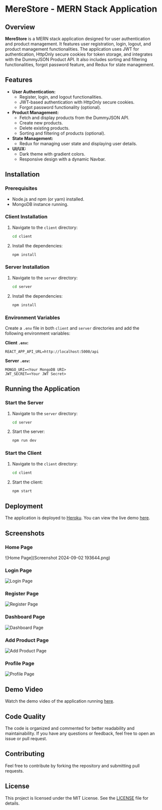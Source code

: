 # MereStore - MERN Stack Application

## Overview
**MereStore** is a MERN stack application designed for user authentication and product management. It features user registration, login, logout, and product management functionalities. The application uses JWT for authentication, HttpOnly secure cookies for token storage, and integrates with the DummyJSON Product API. It also includes sorting and filtering functionalities, forgot password feature, and Redux for state management.

## Features
- **User Authentication:**
  - Register, login, and logout functionalities.
  - JWT-based authentication with HttpOnly secure cookies.
  - Forgot password functionality (optional).
- **Product Management:**
  - Fetch and display products from the DummyJSON API.
  - Create new products.
  - Delete existing products.
  - Sorting and filtering of products (optional).
- **State Management:**
  - Redux for managing user state and displaying user details.
- **UI/UX:**
  - Dark theme with gradient colors.
  - Responsive design with a dynamic Navbar.

## Installation

### Prerequisites
- Node.js and npm (or yarn) installed.
- MongoDB instance running.

### Client Installation

1. Navigate to the `client` directory:
   ```bash
   cd client
   ```

2. Install the dependencies:
   ```bash
   npm install
   ```

### Server Installation

1. Navigate to the `server` directory:
   ```bash
   cd server
   ```

2. Install the dependencies:
   ```bash
   npm install
   ```

### Environment Variables

Create a `.env` file in both `client` and `server` directories and add the following environment variables:

**Client `.env`:**
```plaintext
REACT_APP_API_URL=http://localhost:5000/api
```

**Server `.env`:**
```plaintext
MONGO_URI=<Your MongoDB URI>
JWT_SECRET=<Your JWT Secret>
```

## Running the Application

### Start the Server

1. Navigate to the `server` directory:
   ```bash
   cd server
   ```

2. Start the server:
   ```bash
   npm run dev
   ```

### Start the Client

1. Navigate to the `client` directory:
   ```bash
   cd client
   ```

2. Start the client:
   ```bash
   npm start
   ```

## Deployment

The application is deployed to [Heroku](https://your-deployment-link.herokuapp.com). You can view the live demo [here](https://your-deployment-link.herokuapp.com).

## Screenshots

### Home Page
![Home Page](Screenshot 2024-09-02 193644.png)

### Login Page
![Login Page](https://your-image-hosting-link.com/login.png)

### Register Page
![Register Page](https://your-image-hosting-link.com/register.png)

### Dashboard Page
![Dashboard Page](https://your-image-hosting-link.com/dashboard.png)

### Add Product Page
![Add Product Page](https://your-image-hosting-link.com/add-product.png)

### Profile Page
![Profile Page](https://your-image-hosting-link.com/profile.png)

## Demo Video

Watch the demo video of the application running [here](https://your-video-hosting-link.com/demo.mp4).

## Code Quality

The code is organized and commented for better readability and maintainability. If you have any questions or feedback, feel free to open an issue or pull request.

## Contributing

Feel free to contribute by forking the repository and submitting pull requests.

## License

This project is licensed under the MIT License. See the [LICENSE](LICENSE) file for details.
